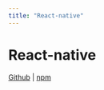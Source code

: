 ```yaml
---
title: "React-native"
---
```


# React-native

[Github](https://github.com/js-accounts/react/tree/master/packages/react-native)
| [npm](https://www.npmjs.com/package/@accounts/react-native)
